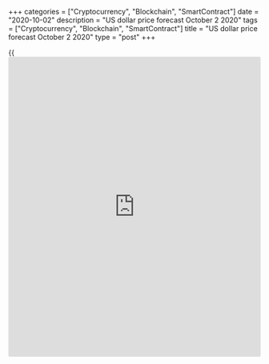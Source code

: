 +++
categories = ["Cryptocurrency", "Blockchain", "SmartContract"]
date = "2020-10-02"
description = "US dollar price forecast October 2 2020"
tags = ["Cryptocurrency", "Blockchain", "SmartContract"]
title = "US dollar price forecast October 2 2020"
type = "post"
+++

{{<iframe id="large-banner" src="https://www.bounty.group/#slide=25.0" width="100%" height="600" scrolling="no" style="border: 0px solid rgb(216, 221, 230); border-radius: 3px;">}}

2020-10-02

2020-10-02

Dollar gets a test for COVID-19. Forecast as of 02.10.2020Dmitri
Demidenko

The political uncertainty in the US could significantly increase as
Donald Trump tests positive for coronavirus. What about the greenback? I
will cover the latest [news](https://www.letsplayfx.com/blog/forex-news-website/) and offer a [EURUSD][1] trading plan.

## Weekly fundamental US dollar forecast

Investors used to believe that the oil trend will change if the Crown
Prince of Saudi Arabia sneezes. Nowadays, the US dollar trend depends on
the US president’s health. Markets were shocked as Donald Trump said he
would quarantine after one of the president's closest aides tested
positive for the coronavirus. Donald Trump is also COVID-19 positive,
the uncertainty is being fueled.

Donald Trump’s illness could add benefits to his opponent. Joe Biden
charges the US administration with poor management of the pandemic.
There have been seven million of coronavirus cases in the US, 200,000 of
them died. The COVID-19 situation in the US doesn’t improve. Moreover, a
cold snap can provoke a second wave. Besides, the lack of additional
assistance from Congress reduces the population's incomes, and an
increase in the number of layoffs and bankruptcies hinders the labor
market recovery.

### Dynamics of personal incomes in USA



 _Source_ _: Bloomberg_

Whoever wins the US presidential election, he will get a very weak
economy, whose recovery is slowing down partially because of the absence
of an additional fiscal stimulus. The House of Representatives passed
the $2.2-trillion draft package offered by the Democrats. However, there
is hardly a chance the Senate will approve it. The US growth is sliding
down amid the political matters, and the dollar benefits as a safe-haven
asset.

What about the euro? Amid the COVID-19 situation's deterioration, the
euro-area manufacturing PMI has surprisingly increased from 51.7 to 53.7
in September! However, the majority of this expansion was provided by
Germany, which benefits from the growing Chinese PMI.

### Dynamics of PMIs



 _Source_ _: Wall Street Journal_

The economic recovery is going on much slower in the South of Europe.
According to the ECB official, Pablo Hernández de Cos, the central bank
must maintain a substantial monetary stimulus until sustained recovery
is achieved. The QE size could be boosted in case of necessity, and the
central bank could also start average inflation targeting [policy](https://www.fintechee.com/policy/). I
believe the ECB officials, including Christine Lagarde, spend too much
effort to press down the euro. However, the Fed’s willingness to hold
the low interest rates for a long time didn’t crash the US dollar. In
the modern world, doctors and finance ministers play a more important
role than bankers.

###  **Weekly[EURUSD][1] trading plan**

The balance of powers in the major currency pair is clear. In the long
run, the euro will be rising. In the medium term, the [EURUSD][1] is
likely to be corrected down amid the increase in political uncertainty.
In the short run, the euro-dollar has been stuck in the consolidation
[range of 1.161-1.177][2]; it could go beyond it after the US jobs
report. Nonetheless, I wouldn’t enter trades on the channel breakout.
Weak employment data could send down the US stock indexes, which will
support the greenback growth.

* * *

P.S. Did you like my article? Share it in social networks: it will be
the best “thank you" :)

Ask me questions and comment below. I’ll be glad to answer your
questions and give necessary explanations.

 **Useful links:**

  * I recommend trying to trade with a reliable broker [here][3]. The system allows you to trade by yourself or copy successful traders from all across the globe.
  * Use my promo-code BLOG for getting deposit bonus 50% on LiteForex platform. Just enter this code in the appropriate field while [depositing][4] your trading account.
  * Telegram chat for traders: <t.me/liteforexengchat>. We are sharing the signals and trading experience
  * Telegram channel with high-quality analytics, Forex reviews, training articles, and other useful things for traders <t.me/liteforex>

## Price chart of EURUSD in real time mode

The content of this article reflects the author’s opinion and does not
necessarily reflect the official position of LiteForex. The material
published on this page is provided for informational purposes only and
should not be considered as the provision of investment advice for the
purposes of Directive 2004/39/EC.

Rate this article:

{{value}}

( {{count}} {{title}} )

   1. my.liteforex.com/trading/chart?symbol=EURUSD&returnUrl=true
   2. www.liteforex.com/blog/analysts-opinions/dollar-goes-up-amid-the-troubles-forecast-as-of-30092020/
   3. my.liteforex.com/?category=analysts-opinions&slug=dollar-will-get-a-test-for-covid-19-forecast-as-of-02102020&openPopup=%2Fregistration%2Fpopup&utm_source=blog&utm_medium=article&utm_campaign=bonus
   4. my.liteforex.com/deposit/?category=analysts-opinions&slug=dollar-will-get-a-test-for-covid-19-forecast-as-of-02102020&promo_code=BLOG&utm_source=blog&utm_medium=article&utm_campaign=bonus